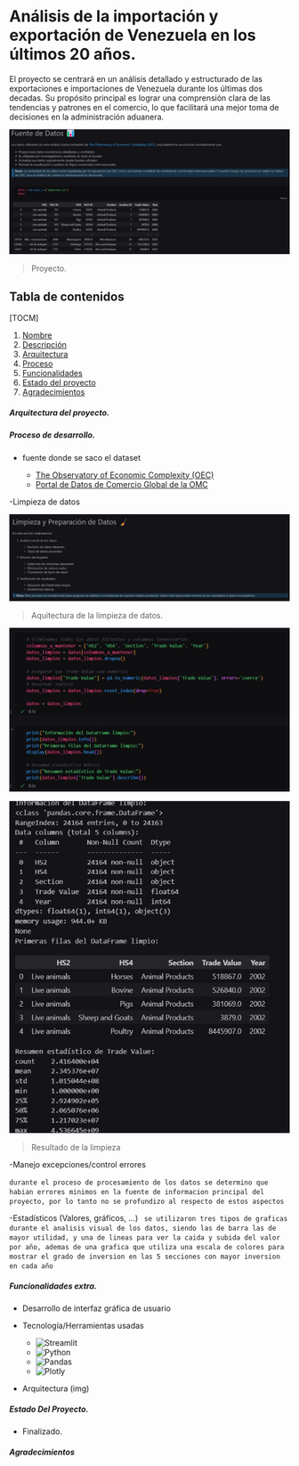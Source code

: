 # Análisis de la importación y exportación de Venezuela en los últimos 20 años.

El proyecto se centrará en un análisis detallado y estructurado de las exportaciones e importaciones de Venezuela durante los últimas dos decadas. Su propósito principal es lograr una comprensión clara de las tendencias y patrones en el comercio, lo que facilitará una mejor toma de decisiones en la administración aduanera.

![ Presentacion de los datos ](https://github.com/TheAtticTrash/FAVFIX-proyecto/blob/master/proyecto.jpg)

> Proyecto.

## Tabla de contenidos

[TOCM]

1. [Nombre](#análisis-de-la-importación-y-exportación-de-venezuela-en-los-últimos-20-años)
2. [Descripción](#descripción)
3. [Arquitectura](#arquitectura-del-proyecto)
4. [Proceso](#proceso-de-desarrollo)
5. [Funcionalidades](#funcionalidades-extra)
6. [Estado del proyecto](#estado-del-proyecto)
7. [Agradecimientos](#agradecimientos)


##### Arquitectura del proyecto.

##### Proceso de desarrollo.

+ fuente donde se saco el dataset

    *  [The Observatory of Economic Complexity (OEC)](https://oec.world/es/profile/country/ven)
    * [Portal de Datos de Comercio Global de la OMC](https://globaltradedata.wto.org/official-data)

-Limpieza de datos 

![](https://github.com/TheAtticTrash/FAVFIX-proyecto/blob/master/arquitectura%20de%20la%20limpieza.jpg)

> Aquitectura de la limpieza de datos.

![](https://github.com/TheAtticTrash/FAVFIX-proyecto/blob/master/arquitectura%20basica%20de%20la%20limpieza.jpg)

![](https://github.com/TheAtticTrash/FAVFIX-proyecto/blob/master/resultado%20de%20la%20limpieza.jpg)

>Resultado de la limpieza

-Manejo excepciones/control errores

``` durante el proceso de procesamiento de los datos se determino que habian errores minimos en la fuente de informacion principal del proyecto, por lo tanto no se profundizo al respecto de estos aspectos ```

-Estadísticos (Valores, gráficos, …) ``` se utilizaron tres tipos de graficas durante el analisis visual de los datos, siendo las de barra las de mayor utilidad, y una de lineas para ver la caida y subida del valor por año, ademas de una grafica que utiliza una escala de colores para mostrar el grado de inversion en las 5 secciones con mayor inversion en cada año```

##### Funcionalidades extra.

* Desarrollo de interfaz gráfica de usuario

- Tecnología/Herramientas usadas
  - ![Streamlit](https://img.shields.io/badge/Streamlit-FF4B4B?style=flat-square&logo=streamlit&logoColor=white)
  - ![Python](https://img.shields.io/badge/Python-3776AB?style=flat-square&logo=python&logoColor=white)
  - ![Pandas](https://img.shields.io/badge/Pandas-150458?style=flat-square&logo=pandas&logoColor=white)
  - ![Plotly](https://img.shields.io/badge/Plotly-3B4B8C?style=flat-square&logo=plotly&logoColor=white)
  
- Arquitectura (img)

##### Estado Del Proyecto.

* Finalizado.

##### Agradecimientos
